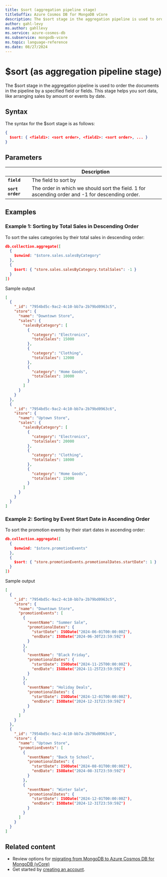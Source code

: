 ```yaml
---
title: $sort (aggregation pipeline stage)
titleSuffix: Azure Cosmos DB for MongoDB vCore
description: The $sort stage in the aggregation pipeline is used to order the documents in the pipeline by a specified field or fields.
author: gahl-levy
ms.author: gahllevy
ms.service: azure-cosmos-db
ms.subservice: mongodb-vcore
ms.topic: language-reference
ms.date: 08/27/2024
---
```


# $sort (as aggregation pipeline stage)
The $sort stage in the aggregation pipeline is used to order the documents in the pipeline by a specified field or fields. This stage helps you sort data, like arranging sales by amount or events by date.

## Syntax
The syntax for the $sort stage is as follows:

```json
{
  $sort: { <field1>: <sort order>, <field2>: <sort order>, ... }
}
```

## Parameters

| | Description |
| --- | --- |
| **`field`** | The field to sort by |
| **`sort order`** | The order in which we should sort the field. 1 for ascending order and -1 for descending order. |

## Examples
### Example 1: Sorting by Total Sales in Descending Order
To sort the sales categories by their total sales in descending order:

```json
db.collection.aggregate([
  {
    $unwind: "$store.sales.salesByCategory"
  },
  {
    $sort: { "store.sales.salesByCategory.totalSales": -1 }
  }
])
```
Sample output
```json
[
  {
    "_id": "7954bd5c-9ac2-4c10-bb7a-2b79bd0963c5",
    "store": {
      "name": "Downtown Store",
      "sales": {
        "salesByCategory": [
          {
            "category": "Electronics",
            "totalSales": 15000
          },
          {
            "category": "Clothing",
            "totalSales": 12000
          },
          {
            "category": "Home Goods",
            "totalSales": 10000
          }
        ]
      }
    }
  },
  {
    "_id": "7954bd5c-9ac2-4c10-bb7a-2b79bd0963c6",
    "store": {
      "name": "Uptown Store",
      "sales": {
        "salesByCategory": [
          {
            "category": "Electronics",
            "totalSales": 20000
          },
          {
            "category": "Clothing",
            "totalSales": 18000
          },
          {
            "category": "Home Goods",
            "totalSales": 15000
          }
        ]
      }
    }
  }
]
```

### Example 2: Sorting by Event Start Date in Ascending Order
To sort the promotion events by their start dates in ascending order:

```json
db.collection.aggregate([
  {
    $unwind: "$store.promotionEvents"
  },
  {
    $sort: { "store.promotionEvents.promotionalDates.startDate": 1 }
  }
])
```
Sample output
```json
[
  {
    "_id": "7954bd5c-9ac2-4c10-bb7a-2b79bd0963c5",
    "store": {
      "name": "Downtown Store",
      "promotionEvents": [
        {
          "eventName": "Summer Sale",
          "promotionalDates": {
            "startDate": ISODate("2024-06-01T00:00:00Z"),
            "endDate": ISODate("2024-06-30T23:59:59Z")
          }
        },
        {
          "eventName": "Black Friday",
          "promotionalDates": {
            "startDate": ISODate("2024-11-25T00:00:00Z"),
            "endDate": ISODate("2024-11-25T23:59:59Z")
          }
        },
        {
          "eventName": "Holiday Deals",
          "promotionalDates": {
            "startDate": ISODate("2024-12-01T00:00:00Z"),
            "endDate": ISODate("2024-12-31T23:59:59Z")
          }
        }
      ]
    }
  },
  {
    "_id": "7954bd5c-9ac2-4c10-bb7a-2b79bd0963c6",
    "store": {
      "name": "Uptown Store",
      "promotionEvents": [
        {
          "eventName": "Back to School",
          "promotionalDates": {
            "startDate": ISODate("2024-08-01T00:00:00Z"),
            "endDate": ISODate("2024-08-31T23:59:59Z")
          }
        },
        {
          "eventName": "Winter Sale",
          "promotionalDates": {
            "startDate": ISODate("2024-12-01T00:00:00Z"),
            "endDate": ISODate("2024-12-31T23:59:59Z")
          }
        }
      ]
    }
  }
]
```

## Related content

- Review options for [migrating from MongoDB to Azure Cosmos DB for MongoDB (vCore)](../../migration-options.md)
- Get started by [creating an account](../../quickstart-portal.md).